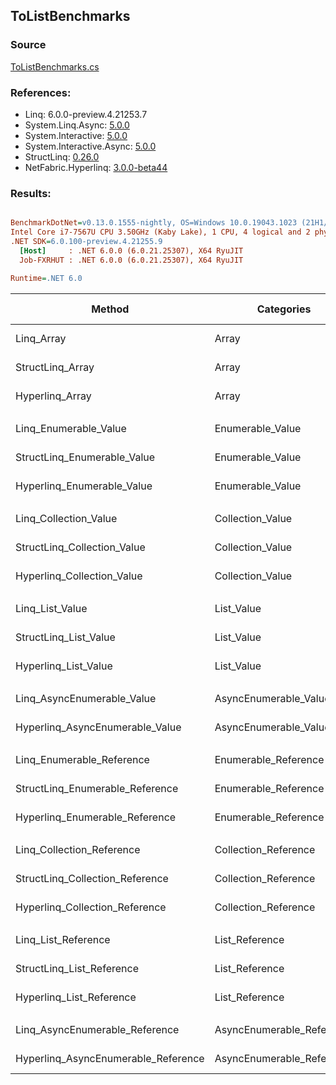 ﻿## ToListBenchmarks

### Source
[ToListBenchmarks.cs](../NetFabric.Hyperlinq.Benchmarks/Benchmarks/ToListBenchmarks.cs)

### References:
- Linq: 6.0.0-preview.4.21253.7
- System.Linq.Async: [5.0.0](https://www.nuget.org/packages/System.Linq.Async/5.0.0)
- System.Interactive: [5.0.0](https://www.nuget.org/packages/System.Interactive/5.0.0)
- System.Interactive.Async: [5.0.0](https://www.nuget.org/packages/System.Interactive.Async/5.0.0)
- StructLinq: [0.26.0](https://www.nuget.org/packages/StructLinq/0.26.0)
- NetFabric.Hyperlinq: [3.0.0-beta44](https://www.nuget.org/packages/NetFabric.Hyperlinq/3.0.0-beta44)

### Results:
``` ini

BenchmarkDotNet=v0.13.0.1555-nightly, OS=Windows 10.0.19043.1023 (21H1/May2021Update)
Intel Core i7-7567U CPU 3.50GHz (Kaby Lake), 1 CPU, 4 logical and 2 physical cores
.NET SDK=6.0.100-preview.4.21255.9
  [Host]     : .NET 6.0.0 (6.0.21.25307), X64 RyuJIT
  Job-FXRHUT : .NET 6.0.0 (6.0.21.25307), X64 RyuJIT

Runtime=.NET 6.0  

```
|                              Method |                Categories | Count |        Mean |     Error |    StdDev |      Median | Ratio | RatioSD |  Gen 0 | Gen 1 | Gen 2 | Allocated |
|------------------------------------ |-------------------------- |------ |------------:|----------:|----------:|------------:|------:|--------:|-------:|------:|------:|----------:|
|                          Linq_Array |                     Array |   100 |    61.67 ns |  0.616 ns |  0.822 ns |    61.68 ns |  1.00 |    0.00 | 0.2180 |     - |     - |     456 B |
|                    StructLinq_Array |                     Array |   100 |    92.58 ns |  1.076 ns |  0.954 ns |    92.80 ns |  1.50 |    0.03 | 0.2180 |     - |     - |     456 B |
|                     Hyperlinq_Array |                     Array |   100 |    47.53 ns |  0.750 ns |  0.626 ns |    47.56 ns |  0.77 |    0.01 | 0.2180 |     - |     - |     456 B |
|                                     |                           |       |             |           |           |             |       |         |        |       |       |           |
|               Linq_Enumerable_Value |          Enumerable_Value |   100 |   938.37 ns | 18.802 ns | 37.550 ns |   915.59 ns |  1.00 |    0.00 | 0.5808 |     - |     - |   1,216 B |
|         StructLinq_Enumerable_Value |          Enumerable_Value |   100 |   923.96 ns |  4.179 ns |  3.263 ns |   924.89 ns |  0.97 |    0.04 | 0.2327 |     - |     - |     488 B |
|          Hyperlinq_Enumerable_Value |          Enumerable_Value |   100 |   598.19 ns |  4.437 ns |  3.934 ns |   596.98 ns |  0.63 |    0.03 | 0.2365 |     - |     - |     496 B |
|                                     |                           |       |             |           |           |             |       |         |        |       |       |           |
|               Linq_Collection_Value |          Collection_Value |   100 |    55.73 ns |  1.109 ns |  2.700 ns |    54.42 ns |  1.00 |    0.00 | 0.2180 |     - |     - |     456 B |
|         StructLinq_Collection_Value |          Collection_Value |   100 |   967.01 ns |  6.672 ns |  6.241 ns |   967.52 ns | 17.09 |    0.86 | 0.2327 |     - |     - |     488 B |
|          Hyperlinq_Collection_Value |          Collection_Value |   100 |   146.33 ns |  2.101 ns |  1.862 ns |   145.92 ns |  2.60 |    0.13 | 0.2370 |     - |     - |     496 B |
|                                     |                           |       |             |           |           |             |       |         |        |       |       |           |
|                     Linq_List_Value |                List_Value |   100 |    58.00 ns |  1.225 ns |  2.888 ns |    56.54 ns |  1.00 |    0.00 | 0.2180 |     - |     - |     456 B |
|               StructLinq_List_Value |                List_Value |   100 |   255.08 ns |  0.820 ns |  0.685 ns |   254.91 ns |  4.23 |    0.24 | 0.2179 |     - |     - |     456 B |
|                Hyperlinq_List_Value |                List_Value |   100 |    81.62 ns |  1.424 ns |  1.262 ns |    81.68 ns |  1.35 |    0.08 | 0.2295 |     - |     - |     480 B |
|                                     |                           |       |             |           |           |             |       |         |        |       |       |           |
|          Linq_AsyncEnumerable_Value |     AsyncEnumerable_Value |   100 | 1,980.45 ns |  6.761 ns |  6.324 ns | 1,979.57 ns |  1.00 |    0.00 | 0.5798 |     - |     - |   1,216 B |
|     Hyperlinq_AsyncEnumerable_Value |     AsyncEnumerable_Value |   100 | 1,221.63 ns |  6.614 ns |  6.186 ns | 1,221.44 ns |  0.62 |    0.00 | 0.5798 |     - |     - |   1,216 B |
|                                     |                           |       |             |           |           |             |       |         |        |       |       |           |
|           Linq_Enumerable_Reference |      Enumerable_Reference |   100 |   885.62 ns |  5.734 ns |  4.788 ns |   884.69 ns |  1.00 |    0.00 | 0.5798 |     - |     - |   1,216 B |
|     StructLinq_Enumerable_Reference |      Enumerable_Reference |   100 |   937.51 ns |  4.458 ns |  3.723 ns |   937.76 ns |  1.06 |    0.01 | 0.2327 |     - |     - |     488 B |
|      Hyperlinq_Enumerable_Reference |      Enumerable_Reference |   100 | 1,073.53 ns |  4.959 ns |  4.639 ns | 1,073.45 ns |  1.21 |    0.01 | 0.2327 |     - |     - |     488 B |
|                                     |                           |       |             |           |           |             |       |         |        |       |       |           |
|           Linq_Collection_Reference |      Collection_Reference |   100 |    54.97 ns |  0.788 ns |  0.737 ns |    55.20 ns |  1.00 |    0.00 | 0.2180 |     - |     - |     456 B |
|     StructLinq_Collection_Reference |      Collection_Reference |   100 |   956.73 ns | 18.374 ns | 18.869 ns |   966.16 ns | 17.38 |    0.46 | 0.2327 |     - |     - |     488 B |
|      Hyperlinq_Collection_Reference |      Collection_Reference |   100 |    71.90 ns |  0.683 ns |  0.533 ns |    71.88 ns |  1.31 |    0.02 | 0.2295 |     - |     - |     480 B |
|                                     |                           |       |             |           |           |             |       |         |        |       |       |           |
|                 Linq_List_Reference |            List_Reference |   100 |    55.06 ns |  1.145 ns |  0.894 ns |    55.41 ns |  1.00 |    0.00 | 0.2180 |     - |     - |     456 B |
|           StructLinq_List_Reference |            List_Reference |   100 |   928.99 ns |  4.006 ns |  3.345 ns |   928.35 ns | 16.89 |    0.28 | 0.2327 |     - |     - |     488 B |
|            Hyperlinq_List_Reference |            List_Reference |   100 |    81.84 ns |  0.829 ns |  0.775 ns |    81.83 ns |  1.49 |    0.03 | 0.2295 |     - |     - |     480 B |
|                                     |                           |       |             |           |           |             |       |         |        |       |       |           |
|      Linq_AsyncEnumerable_Reference | AsyncEnumerable_Reference |   100 | 1,981.10 ns | 13.008 ns | 12.167 ns | 1,975.18 ns |  1.00 |    0.00 | 0.5798 |     - |     - |   1,216 B |
| Hyperlinq_AsyncEnumerable_Reference | AsyncEnumerable_Reference |   100 | 2,018.26 ns |  6.283 ns |  5.877 ns | 2,017.38 ns |  1.02 |    0.01 | 0.5951 |     - |     - |   1,248 B |
